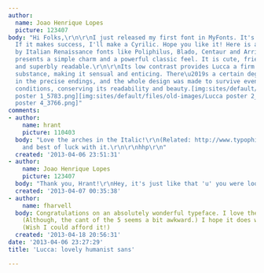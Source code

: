 ```yaml
---
author:
  name: Joao Henrique Lopes
  picture: 123407
body: "Hi Folks,\r\n\r\nI just released my first font in MyFonts. It's a text sans.
  If it makes success, I'll make a Cyrilic. Hope you like it! Here is a description:\r\n\r\nInspired
  by Italian Renaissance fonts like Poliphilus, Blado, Centaur and Arrighi, Lucca
  presents a simple charm and a powerful classic feel. It is cute, friendly, clear
  and superbly readable.\r\n\r\nIts low contrast provides Lucca a firm yet flexible
  substance, making it sensual and enticing. There\u2019s a certain degree of abstraction
  in the precise endings, and the whole design was made to survive even in the harshest
  conditions, conserving its readability and beauty.[img:sites/default/files/old-images/Lucca
  poster 1_5783.png][img:sites/default/files/old-images/Lucca poster 2_5227.png][img:sites/default/files/old-images/Lucca
  poster 4_3766.png]"
comments:
- author:
    name: hrant
    picture: 110403
  body: "Love the arches in the Italic!\r\n(Related: http://www.typophile.com/node/94168)\r\n\r\nCongrats,
    and best of luck with it.\r\n\r\nhhp\r\n"
  created: '2013-04-06 23:51:31'
- author:
    name: Joao Henrique Lopes
    picture: 123407
  body: "Thank you, Hrant!\r\nHey, it's just like that 'u' you were looking for! haha\r\n"
  created: '2013-04-07 00:35:38'
- author:
    name: fharvell
  body: Congratulations on an absolutely wonderful typeface. I love the letterforms!
    (Although, the cant of the 5 seems a bit awkward.) I hope it does well for you.
    (Wish I could afford it!)
  created: '2013-04-18 20:56:31'
date: '2013-04-06 23:27:29'
title: 'Lucca: lovely humanist sans'

---
```

